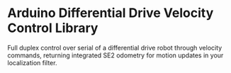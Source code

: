 Arduino Differential Drive Velocity Control Library
=================

Full duplex control over serial of a differential drive robot through velocity commands, returning integrated SE2 odometry for motion updates in your localization filter.
